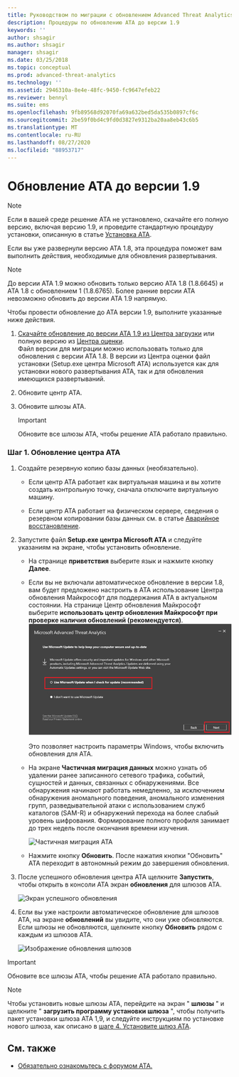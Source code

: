 ```yaml
---
title: Руководством по миграции с обновлением Advanced Threat Analytics до 1,9
description: Процедуры по обновлению ATA до версии 1.9
keywords: ''
author: shsagir
ms.author: shsagir
manager: shsagir
ms.date: 03/25/2018
ms.topic: conceptual
ms.prod: advanced-threat-analytics
ms.technology: ''
ms.assetid: 2946310a-8e4e-48fc-9450-fc9647efeb22
ms.reviewer: bennyl
ms.suite: ems
ms.openlocfilehash: 9fb89568d92070fa69a632bed5da535b0897cf6c
ms.sourcegitcommit: 2be59f0bd4c9fd0d3827e9312ba20aa8eb43c6b5
ms.translationtype: MT
ms.contentlocale: ru-RU
ms.lasthandoff: 08/27/2020
ms.locfileid: "88953717"
---
```

# <a name="updating-ata-to-version-19"></a>Обновление ATA до версии 1.9

> [!NOTE] 
> Если в вашей среде решение ATA не установлено, скачайте его полную версию, включая версию 1.9, и проведите стандартную процедуру установки, описанную в статье [Установка ATA](install-ata-step1.md).

Если вы уже развернули версию ATA 1.8, эта процедура поможет вам выполнить действия, необходимые для обновления развертывания.

> [!NOTE] 
>  До версии ATA 1.9 можно обновить только версию ATA 1.8 (1.8.6645) и ATA 1.8 с обновлением 1 (1.8.6765). Более ранние версии ATA невозможно обновить до версии ATA 1.9 напрямую.

Чтобы провести обновление до ATA версии 1.9, выполните указанные ниже действия.

1.  [Скачайте обновление до версии ATA 1.9 из Центра загрузки](https://www.microsoft.com/download/details.aspx?id=56725) или полную версию из [Центра оценки](https://www.microsoft.com/evalcenter/evaluate-microsoft-advanced-threat-analytics).<br>
Файл версии для миграции можно использовать только для обновления с версии ATA 1.8. В версии из Центра оценки файл установки (Setup.exe центра Microsoft ATA) используется как для установки нового развертывания ATA, так и для обновления имеющихся развертываний.

1. Обновите центр ATA.

1. Обновите шлюзы АТА.

    > [!IMPORTANT]
    > Обновите все шлюзы ATA, чтобы решение ATA работало правильно.

### <a name="step-1-update-the-ata-center"></a>Шаг 1. Обновление центра ATA

1. Создайте резервную копию базы данных (необязательно).

   - Если центр АТА работает как виртуальная машина и вы хотите создать контрольную точку, сначала отключите виртуальную машину.

   - Если центр ATA работает на физическом сервере, сведения о резервном копировании базы данных см. в статье [Аварийное восстановление](disaster-recovery.md).

1. Запустите файл **Setup.exe центра Microsoft ATA** и следуйте указаниям на экране, чтобы установить обновление.

   - На странице **приветствия** выберите язык и нажмите кнопку **Далее**.

   - Если вы не включали автоматическое обновление в версии 1.8, вам будет предложено настроить в ATA использование Центра обновления Майкрософт для поддержания ATA в актуальном состоянии.  На странице Центр обновления Майкрософт выберите **использовать центр обновления Майкрософт при проверке наличия обновлений (рекомендуется)**.
     ![Изображение. Поддержка актуальности ATA](media/ata_ms_update.png)
     
     Это позволяет настроить параметры Windows, чтобы включить обновления для ATA. 
    
   - На экране **Частичная миграция данных** можно узнать об удалении ранее записанного сетевого трафика, событий, сущностей и данных, связанных с обнаружениями. Все обнаружения начинают работать немедленно, за исключением обнаружения аномального поведения, аномального изменения групп, разведывательной атаки с использованием служб каталогов (SAM-R) и обнаружений перехода на более слабый уровень шифрования. Формирование полного профиля занимает до трех недель после окончания времени изучения. 
     
     ![Частичная миграция ATA](media/partial-migration.png)

   - Нажмите кнопку **Обновить**. После нажатия кнопки "Обновить" ATA переходит в автономный режим до завершения обновления.

1. После успешного обновления центра ATA щелкните **Запустить**, чтобы открыть в консоли ATA экран **обновления** для шлюзов ATA.

    ![Экран успешного обновления](media/migration-center-success.png)

1. Если вы уже настроили автоматическое обновление для шлюзов ATA, на экране **обновлений** вы увидите, что они уже обновляются. Если шлюзы не обновляются, щелкните кнопку **Обновить** рядом с каждым из шлюзов ATA.
  
    ![Изображение обновления шлюзов](media/migration-update-gw.png)

  
> [!IMPORTANT] 
> Обновите все шлюзы ATA, чтобы решение ATA работало правильно.
 
> [!NOTE] 
> Чтобы установить новые шлюзы ATA, перейдите на экран " **шлюзы** " и щелкните " **загрузить программу установки шлюза** ", чтобы получить пакет установки шлюза ATA 1,9, и следуйте инструкциям по установке нового шлюза, как описано в [шаге 4. Установите шлюз ATA](install-ata-step4.md).


## <a name="see-also"></a>См. также

- [Обязательно ознакомьтесь с форумом ATA.](https://social.technet.microsoft.com/Forums/security/home?forum=mata)
